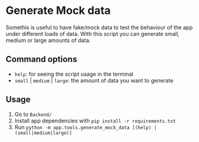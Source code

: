 # Generate Mock data

Somethis is useful to have fake/mock data to test the behaviour of the app under different loads of data. With this script you can generate small, medium or large amounts of data.

## Command options

* `help`: for seeing the script usage in the terminal
* `small` | `medium` | `large`: the amount of data you want to generate

## Usage

1. Go to `Backend/`
2. Install app dependencies with `pip install -r requirements.txt`
3. Run `python -m app.tools.generate_mock_data [(help) | (small|medium|large)]`
